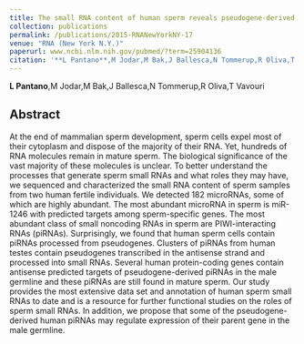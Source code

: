```yaml
---
title: The small RNA content of human sperm reveals pseudogene-derived piRNAs complementary to protein-coding genes.
collection: publications
permalink: /publications/2015-RNANewYorkNY-17
venue: "RNA (New York N.Y.)"
paperurl: www.ncbi.nlm.nih.gov/pubmed/?term=25904136
citation: '**L Pantano**,M Jodar,M Bak,J Ballesca,N Tommerup,R Oliva,T Vavouri (2015) The small RNA content of human sperm reveals pseudogene-derived piRNAs complementary to protein-coding genes. <i>RNA (New York N.Y.)</i>'
---
```


**L Pantano**,M Jodar,M Bak,J Ballesca,N Tommerup,R Oliva,T Vavouri
## Abstract
At the end of mammalian sperm development, sperm cells expel most of their cytoplasm and dispose of the majority of their RNA. Yet, hundreds of RNA molecules remain in mature sperm. The biological significance of the vast majority of these molecules is unclear. To better understand the processes that generate sperm small RNAs and what roles they may have, we sequenced and characterized the small RNA content of sperm samples from two human fertile individuals. We detected 182 microRNAs, some of which are highly abundant. The most abundant microRNA in sperm is miR-1246 with predicted targets among sperm-specific genes. The most abundant class of small noncoding RNAs in sperm are PIWI-interacting RNAs (piRNAs). Surprisingly, we found that human sperm cells contain piRNAs processed from pseudogenes. Clusters of piRNAs from human testes contain pseudogenes transcribed in the antisense strand and processed into small RNAs. Several human protein-coding genes contain antisense predicted targets of pseudogene-derived piRNAs in the male germline and these piRNAs are still found in mature sperm. Our study provides the most extensive data set and annotation of human sperm small RNAs to date and is a resource for further functional studies on the roles of sperm small RNAs. In addition, we propose that some of the pseudogene-derived human piRNAs may regulate expression of their parent gene in the male germline.
